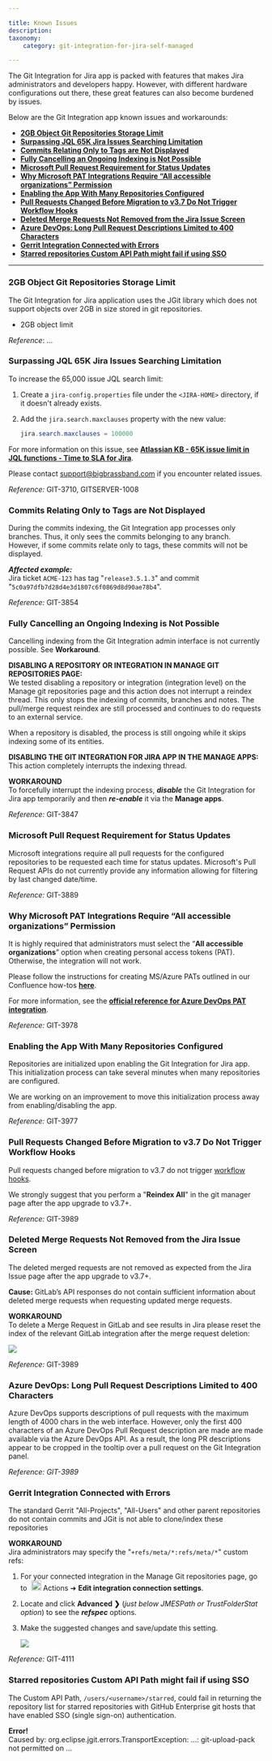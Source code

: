 ```yaml
---

title: Known Issues
description:
taxonomy:
    category: git-integration-for-jira-self-managed

---
```

The Git Integration for Jira app is packed with features that makes Jira administrators and developers happy. However, with different hardware configurations out there, these great features can also become burdened by issues.

Below are the Git Integration app known issues and workarounds:
- [**2GB Object Git Repositories Storage Limit**](#2gb-object-git-repositories-storage-limit)
- [**Surpassing JQL 65K Jira Issues Searching Limitation**](#surpassing-jql-65k-jira-issues-searching-limitation)
- [**Commits Relating Only to Tags are Not Displayed**](#commits-relating-only-to-tags-are-not-displayed)
- [**Fully Cancelling an Ongoing Indexing is Not Possible**](#fully-cancelling-an-ongoing-indexing-is-not-possible)
- [**Microsoft Pull Request Requirement for Status Updates**](#microsoft-pull-request-requirement-for-status-updates)
- [**Why Microsoft PAT Integrations Require “All accessible organizations” Permission**](#why-microsoft-pat-integrations-require-all-accessible-organizations-permission)
- [**Enabling the App With Many Repositories Configured**](#enabling-the-app-with-many-repositories-configured)
- [**Pull Requests Changed Before Migration to v3.7 Do Not Trigger Workflow Hooks**](#pull-requests-changed-before-migration-to-v37-do-not-trigger-workflow-hooks)
- [**Deleted Merge Requests Not Removed from the Jira Issue Screen**](#deleted-merge-requests-not-removed-from-the-jira-issue-screen)
- [**Azure DevOps: Long Pull Request Descriptions Limited to 400 Characters**](#azure-devops-long-pull-request-descriptions-limited-to-400-characters)
- [**Gerrit Integration Connected with Errors**](#gerrit-integration-connected-with-errors)
- [**Starred repositories Custom API Path might fail if using SSO**](#starred-repositories-custom-api-path-might-fail-if-using-sso)

* * *

### **2GB Object Git Repositories Storage Limit**

The Git Integration for Jira application uses the JGit library which does not support objects over 2GB in size stored in git repositories.

*   2GB object limit

_Reference_: …

### **Surpassing JQL 65K Jira Issues Searching Limitation**

To increase the 65,000 issue JQL search limit:

1.  Create a `jira-config.properties` file under the `<JIRA-HOME>` directory, if it doesn't already exists.

2.  Add the `jira.search.maxclauses` property with the new value:

    ```java
    jira.search.maxclauses = 100000
    ```
For more information on this issue, see [**Atlassian KB - 65K issue limit in JQL functions - Time to SLA for Jira**](https://confluence.snapbytes.com/time-to-sla/knowledge-base/common-problems/65k-issue-limit-in-jql-functions).

Please contact [support@bigbrassband.com](mailto:support@bigbrassband.com) if you encounter related issues.

_Reference:_ GIT-3710, GITSERVER-1008

### **Commits Relating Only to Tags are Not Displayed**

During the commits indexing, the Git Integration app processes only branches. Thus, it only sees the commits belonging to any branch. However, if some commits relate only to tags, these commits will not be displayed.

_**Affected example:**_<br>
Jira ticket `ACME-123` has tag "`release3.5.1.3`" and commit "`5c0a97dfb7d28d4e3d1807c6f0869d8d90ae78b4`".

_Reference:_ GIT-3854

### **Fully Cancelling an Ongoing Indexing is Not Possible**

Cancelling indexing from the Git Integration admin interface is not currently possible. See **Workaround**.

**DISABLING A REPOSITORY OR INTEGRATION IN MANAGE GIT REPOSITORIES PAGE:**<br>
We tested disabling a repository or integration (integration level) on the Manage git repositories page and this action does not interrupt a reindex thread. This only stops the indexing of commits, branches and notes. The pull/merge request reindex are still processed and continues to do requests to an external service.

When a repository is disabled, the process is still ongoing while it skips indexing some of its entities.

**DISABLING THE GIT INTEGRATION FOR JIRA APP IN THE MANAGE APPS:**<br>
This action completely interrupts the indexing thread.

**WORKAROUND**<br>
To forcefully interrupt the indexing process, _**disable**_ the Git Integration for Jira app temporarily and then _**re-enable**_ it via the **Manage apps**.

_Reference:_ GIT-3847

### **Microsoft Pull Request Requirement for Status Updates**

Microsoft integrations require all pull requests for the configured repositories to be requested each time for status updates. Microsoft's Pull Request APIs do not currently provide any information allowing for filtering by last changed date/time.

_Reference:_ GIT-3889

### **Why Microsoft PAT Integrations Require “All accessible organizations” Permission**

It is highly required that administrators must select the “**All accessible organizations**” option when creating personal access tokens (PAT). Otherwise, the integration will not work.

Please follow the instructions for creating MS/Azure PATs outlined in our Confluence how-tos [**here**](/git-integration-for-jira-self-managed/creating-personal-access-tokens/).

For more information, see the [**official reference for Azure DevOps PAT integration**](https://developercommunity.visualstudio.com/content/problem/902833/azure-devops-personal-access-token-does-).

_Reference:_ GIT-3978

### **Enabling the App With Many Repositories Configured**

Repositories are initialized upon enabling the Git Integration for Jira app. This initialization process can take several minutes when many repositories are configured.

We are working on an improvement to move this initialization process away from enabling/disabling the app.

_Reference:_ GIT-3977

### **Pull Requests Changed Before Migration to v3.7 Do Not Trigger Workflow Hooks**

Pull requests changed before migration to v3.7 do not trigger [workflow hooks](https://github.com/BigBrassBand/jira-git-workflow-hooks).

<div class="bbb-callout bbb--tip">
    <div class="irow">
    <div class="ilogobox">
        <span class="logoimg"></span>
    </div>
    <div class="imsgbox">
        We strongly suggest that you perform a "<b>Reindex All</b>" in the git manager page after the app upgrade to v3.7+.
    </div>
    </div>
</div>

_Reference:_ GIT-3989

### **Deleted Merge Requests Not Removed from the Jira Issue Screen**

The deleted merged requests are not removed as expected from the Jira Issue page after the app upgrade to v3.7+.

**Cause:** GitLab’s API responses do not contain sufficient information about deleted merge requests when requesting updated merge requests.

**WORKAROUND**<br>
To delete a Merge Request in GitLab and see results in Jira please reset the index of the relevant GitLab integration after the merge request deletion:

![](https://bigbrassband.atlassian.net/wiki/download/attachments/591888396/reset-index-3.7.png?version=1&modificationDate=1600099525092&cacheVersion=1&api=v2)

_Reference:_ GIT-3989

### **Azure DevOps: Long Pull Request Descriptions Limited to 400 Characters**

Azure DevOps supports descriptions of pull requests with the maximum length of 4000 chars in the web interface. However, only the first 400 characters of an Azure DevOps Pull Request description are made are made available via the Azure DevOps API. As a result, the long PR descriptions appear to be cropped in the tooltip over a pull request on the Git Integration panel.

_Reference: GIT-3989_

### **Gerrit Integration Connected with Errors**

The standard Gerrit "All-Projects", "All-Users" and other parent repositories do not contain commits and JGit is not able to clone/index these repositories

**WORKAROUND**<br>
Jira administrators may specify the "`+refs/meta/*:refs/meta/*`" custom refs:

1.  For your connected integration in the Manage Git repositories page, go to &nbsp;<img src='https://pf-emoji-service--cdn.us-east-1.prod.public.atl-paas.net/standard/a51a7674-8d5d-4495-a2d2-a67c090f5c3b/32x32/2699.png' width=20 height=20 /> Actions ➜ **Edit integration connection settings**.

2.  Locate and click **Advanced ❯** (_just below JMESPath or TrustFolderStat option_) to see the _**refspec**_ options.

3.  Make the suggested changes and save/update this setting.

    ![](https://bigbrassband.atlassian.net/wiki/download/thumbnails/591888396/gitserver-gerrit-kb-refspecs-wkaround.png?version=1&modificationDate=1650611506926&cacheVersion=1&api=v2&width=680&height=755)
    
_Reference:_ GIT-4111

### **Starred repositories Custom API Path might fail if using SSO**

The Custom API Path, `/users/<username>/starred`, could fail in returning the repository list for starred repositories with GitHub Enterprise git hosts that have enabled SSO (single sign-on) authentication.

<div class="bbb-callout bbb--error">
    <div class="irow">
    <div class="ilogobox">
        <span class="logoimg"></span>
    </div>
    <div class="imsgbox">
        <b>Error!</b><br>
        Caused by: org.eclipse.jgit.errors.TransportException: ...: git-upload-pack not permitted on ...
    </div>
    </div>
</div>

